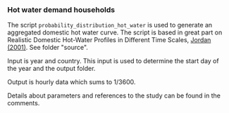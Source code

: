 ### Hot water demand households

The script `probability_distribution_hot_water` is used to generate an aggregated domestic hot water curve. The script is based in
great part on Realistic Domestic Hot-Water Profiles in Different Time Scales, [Jordan (2001)](https://refman.energytransitionmodel.com/publications/2065). See folder "source".

Input is year and country. This input is used to determine the start day of the year and the output folder.

Output is hourly data which sums to 1/3600.

Details about parameters and references to the study can be found in the comments.